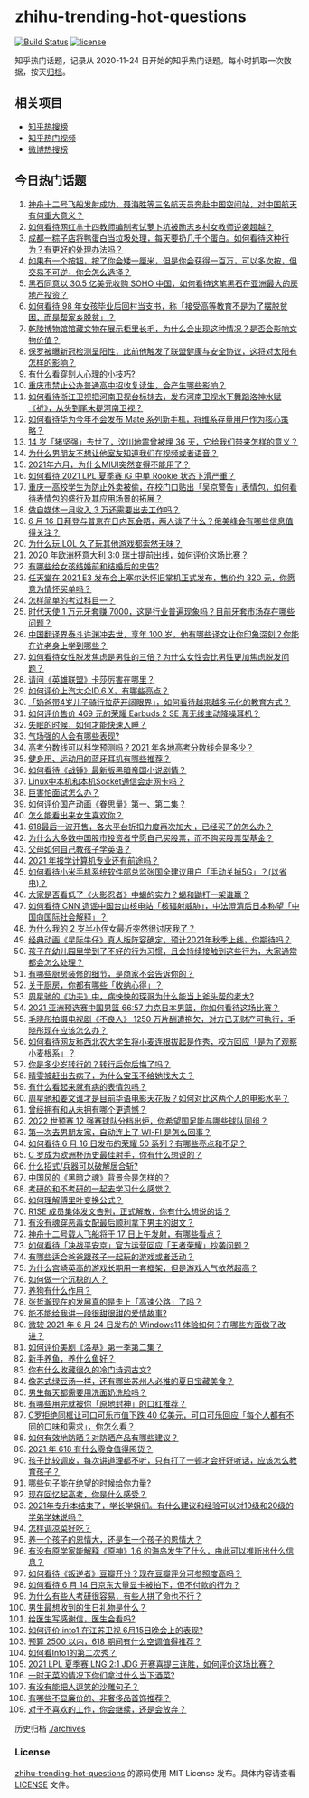 # zhihu-trending-hot-questions

[![Build Status](https://github.com/justjavac/zhihu-trending-hot-questions/workflows/ci/badge.svg?branch=master)](https://github.com/justjavac/zhihu-trending-hot-questions/actions)
[![license](https://img.shields.io/github/license/justjavac/zhihu-trending-hot-questions)](https://github.com/justjavac/zhihu-trending-hot-questions/blob/master/LICENSE)

知乎热门话题，记录从 2020-11-24 日开始的知乎热门话题。每小时抓取一次数据，按天[归档](./archives)。

## 相关项目

- [知乎热搜榜](https://github.com/justjavac/zhihu-trending-top-search)
- [知乎热门视频](https://github.com/justjavac/zhihu-trending-hot-video)
- [微博热搜榜](https://github.com/justjavac/weibo-trending-hot-search)

## 今日热门话题

<!-- BEGIN -->
<!-- 最后更新时间 Thu Jun 17 2021 12:02:16 GMT+0800 (China Standard Time) -->

1. [神舟十二号飞船发射成功，聂海胜等三名航天员奔赴中国空间站，对中国航天有何重大意义？](https://www.zhihu.com/question/465393063)
2. [如何看待网红芈十四教师编制考试萝卜坑被励志乡村女教师逆袭超越？](https://www.zhihu.com/question/465163742)
3. [成都一粽子店将鸭蛋白当垃圾处理，每天要扔几千个蛋白。如何看待这种行为？有更好的处理办法吗？](https://www.zhihu.com/question/464471406)
4. [如果有一个按钮，按了你会矮一厘米，但是你会获得一百万，可以多次按，但交易不可逆，你会怎么选择？](https://www.zhihu.com/question/367519449)
5. [黑石同意以 30.5 亿美元收购 SOHO
   中国，如何看待这笔黑石在亚洲最大的房地产投资？](https://www.zhihu.com/question/465393675)
6. [如何看待 98
   年女孩毕业后回村当支书，称「接受高等教育不是为了摆脱贫困，而是帮家乡脱贫」？](https://www.zhihu.com/question/465207940)
7. [乾陵博物馆馆藏文物在展示柜里长毛，为什么会出现这种情况？是否会影响文物价值？](https://www.zhihu.com/question/465179682)
8. [保罗被曝新冠检测呈阳性，此前他触发了联盟健康与安全协议，这将对太阳有怎样的影响？](https://www.zhihu.com/question/465408333)
9. [有什么看穿别人心理的小技巧?](https://www.zhihu.com/question/349419279)
10. [重庆市禁止公办普通高中招收复读生，会产生哪些影响？](https://www.zhihu.com/question/465388410)
11. [如何看待浙江卫视把河南卫视台标抹去，发布河南卫视水下舞蹈洛神水赋《祈》，从头到尾未提河南卫视？](https://www.zhihu.com/question/465063765)
12. [如何看待华为今年不会发布 Mate
    系列新手机，将维系存量用户作为核心策略？](https://www.zhihu.com/question/465383357)
13. [14 岁「猪坚强」去世了，汶川地震曾被埋 36
    天，它给我们带来怎样的意义？](https://www.zhihu.com/question/465481304)
14. [为什么男朋友不想让他室友知道我们在视频或者语音？](https://www.zhihu.com/question/465047050)
15. [2021年六月，为什么MIUI突然变得不能用了？](https://www.zhihu.com/question/464439883)
16. [如何看待 2021 LPL 夏季赛 iG 中单 Rookie
    状态下滑严重？](https://www.zhihu.com/question/465030839)
17. [重庆一高校学生为防止外卖被偷，在校门口贴出「吴京警告」表情包，如何看待表情包的盛行及其应用场景的拓展？](https://www.zhihu.com/question/465131961)
18. [做自媒体一月收入 3 万还需要出去工作吗？](https://www.zhihu.com/question/457544338)
19. [6 月 16
    日拜登与普京在日内瓦会晤，两人谈了什么？俄美峰会有哪些信息值得关注？](https://www.zhihu.com/question/465409295)
20. [为什么玩 LOL 久了玩其他游戏都索然无味？](https://www.zhihu.com/question/462644970)
21. [2020 年欧洲杯意大利 3:0
    瑞士提前出线，如何评价这场比赛？](https://www.zhihu.com/question/465457313)
22. [有哪些给女孩结婚前和结婚后的忠告?](https://www.zhihu.com/question/403004506)
23. [任天堂在 2021 E3 发布会上塞尔达怀旧掌机正式发布，售价约 320
    元，你愿意为情怀买单吗？](https://www.zhihu.com/question/465289380)
24. [怎样简单的考过科目一？](https://www.zhihu.com/question/295927949)
25. [时代天使 1 万元牙套赚
    7000，这是行业普遍现象吗？目前牙套市场存在哪些问题？](https://www.zhihu.com/question/465348950)
26. [中国翻译界泰斗许渊冲去世，享年 100
    岁，他有哪些译文让你印象深刻？你能在许老身上学到哪些？](https://www.zhihu.com/question/465502478)
27. [如何看待女性脱发焦虑是男性的三倍？为什么女性会比男性更加焦虑脱发问题？](https://www.zhihu.com/question/465383951)
28. [请问《英雄联盟》卡莎厉害在哪里？](https://www.zhihu.com/question/464172547)
29. [如何评价上汽大众ID.6 X，有哪些亮点？](https://www.zhihu.com/question/465357096)
30. [「奶爸带4岁儿子骑行拉萨开阔眼界」，如何看待越来越多元化的教育方式？](https://www.zhihu.com/question/465083425)
31. [如何评价售价 469 元的荣耀 Earbuds 2 SE
    真无线主动降噪耳机？](https://www.zhihu.com/question/465408645)
32. [失眠的时候，如何才能快速入睡？](https://www.zhihu.com/question/269430375)
33. [气场强的人会有哪些表现?](https://www.zhihu.com/question/25151940)
34. [高考分数线可以科学预测吗？2021 年各地高考分数线会是多少？](https://www.zhihu.com/question/463915101)
35. [健身用、运动用的蓝牙耳机有哪些推荐？](https://www.zhihu.com/question/43456110)
36. [如何看待《战锤》最新版黑暗帝国小说剧情？](https://www.zhihu.com/question/462535625)
37. [Linux中本机和本机Socket通信会走网卡吗？](https://www.zhihu.com/question/43590414)
38. [巨害怕面试怎么办？](https://www.zhihu.com/question/451100355)
39. [如何评价国产动画《眷思量》第一、第二集？](https://www.zhihu.com/question/464935086)
40. [怎么能看出来女生喜欢你？](https://www.zhihu.com/question/453143428)
41. [618最后一波开售，各大平台折扣力度再次加大
    ，已经买了的怎么办？](https://www.zhihu.com/question/465206197)
42. [为什么大多数中国股市投资者宁愿自己买股票，而不购买股票型基金？](https://www.zhihu.com/question/32166514)
43. [父母如何自己教孩子学英语？](https://www.zhihu.com/question/34012296)
44. [2021 年报学计算机专业还有前途吗？](https://www.zhihu.com/question/458339006)
45. [如何看待小米手机系统软件部总监张国全建议用户「手动关掉5G」？(以省电)？](https://www.zhihu.com/question/464463766)
46. [大家是否看低了《火影忍者》中蝎的实力？蝎和鼬打一架谁赢？](https://www.zhihu.com/question/464702791)
47. [如何看待 CNN
    造谣中国台山核电站「核辐射威胁」，中法澄清后日本称望「中国向国际社会解释」？](https://www.zhihu.com/question/465318332)
48. [为什么我的 2 岁半小侄女最近突然很讨厌我了？](https://www.zhihu.com/question/464633812)
49. [经典动画《星际牛仔》真人版阵容确定，预计2021年秋季上线，你期待吗？](https://www.zhihu.com/question/464080191)
50. [孩子在幼儿园里学到了不好的行为习惯，且会持续接触到这些行为，大家通常都会怎么处理？](https://www.zhihu.com/question/460615230)
51. [有哪些厨房装修的细节，是商家不会告诉你的？](https://www.zhihu.com/question/359436060)
52. [关于厨房，你都有哪些「收纳心得」？](https://www.zhihu.com/question/455509376)
53. [周星驰的《功夫》中，病怏怏的琛哥为什么能当上斧头帮的老大?](https://www.zhihu.com/question/460071485)
54. [2021 亚洲预选赛中国男篮 66:57
    力克日本男篮，你如何看待这场比赛？](https://www.zhihu.com/question/465335366)
55. [毛晓彤拍摄电视剧《不良人》 1250
    万片酬遭拖欠，对方已无财产可执行，毛晓彤现在应该怎么办？](https://www.zhihu.com/question/465208835)
56. [如何看待网友称西北农大学生将小麦连根拔起是作秀，校方回应「是为了观察小麦根系」？](https://www.zhihu.com/question/465265604)
57. [你是多少岁转行的？转行后你后悔了吗？](https://www.zhihu.com/question/420770266)
58. [晴雯被赶出去病了，为什么宝玉不给她找大夫？](https://www.zhihu.com/question/464950110)
59. [有什么看起来就有病的表情包吗？](https://www.zhihu.com/question/459596154)
60. [周星驰和姜文谁才是目前华语电影天花板？如何对比这两个人的电影水平？](https://www.zhihu.com/question/463799369)
61. [曾经拥有和从未拥有哪个更遗憾？](https://www.zhihu.com/question/463488790)
62. [2022 世预赛 12
    强赛球队分档出炉，你希望国足能与哪些球队同组？](https://www.zhihu.com/question/465258786)
63. [第一次去男朋友家，自动连上了 WI-FI 是怎么回事？](https://www.zhihu.com/question/464961722)
64. [如何看待 6 月 16 日发布的荣耀 50
    系列？有哪些亮点和不足？](https://www.zhihu.com/question/464503288)
65. [C 罗成为欧洲杯历史最佳射手，你有什么想说的？](https://www.zhihu.com/question/465254279)
66. [什么招式/兵器可以破解居合斩?](https://www.zhihu.com/question/459599241)
67. [中国风的《黑暗之魂》背景会是怎样的？](https://www.zhihu.com/question/294505979)
68. [考研的和不考研的一起去学习什么感觉？](https://www.zhihu.com/question/454852118)
69. [如何理解傅里叶变换公式？](https://www.zhihu.com/question/19714540)
70. [R1SE 成员集体发文告别，正式解散，你有什么想说的话？](https://www.zhihu.com/question/464906683)
71. [有没有魂穿恶毒女配最后顺利拿下男主的甜文？](https://www.zhihu.com/question/445174404)
72. [神舟十二号载人飞船将于 17 日上午发射，有哪些看点？](https://www.zhihu.com/question/465272474)
73. [如何看待「决战平安京」官方运营回应「王者荣耀」抄袭问题？](https://www.zhihu.com/question/465195776)
74. [有哪些适合爸爸跟孩子一起玩的游戏或者活动？](https://www.zhihu.com/question/60498981)
75. [为什么宫崎英高的游戏长期用一套框架，但是游戏人气依然超高？](https://www.zhihu.com/question/465104881)
76. [如何做一个沉稳的人？](https://www.zhihu.com/question/298243670)
77. [养狗有什么作用？](https://www.zhihu.com/question/455659791)
78. [张哲瀚现在的发展真的是走上「高速公路」了吗？](https://www.zhihu.com/question/464776992)
79. [能不能给我讲一段很甜很甜的爱情故事?](https://www.zhihu.com/question/357604104)
80. [微软 2021 年 6 月 24 日发布的 Windows11
    体验如何？在哪些方面做了改进？](https://www.zhihu.com/question/465279770)
81. [如何评价美剧《洛基》第一季第二集？](https://www.zhihu.com/question/465306226)
82. [新手养鱼，养什么鱼好？](https://www.zhihu.com/question/425639824)
83. [你有什么收藏很久的冷门诗词古文?](https://www.zhihu.com/question/446560681)
84. [像苏式绿豆汤一样，还有哪些苏州人必推的夏日宝藏美食？](https://www.zhihu.com/question/465122287)
85. [男生每天都需要用洗面奶洗脸吗？](https://www.zhihu.com/question/463918849)
86. [有哪些用完就被你「原地封神」的口红推荐？](https://www.zhihu.com/question/464075483)
87. [C罗拒绝同框让可口可乐市值下跌 40
    亿美元，可口可乐回应「每个人都有不同的口味和需求」，你怎么看？](https://www.zhihu.com/question/465292823)
88. [如何有效地防晒？对防晒产品有哪些建议？](https://www.zhihu.com/question/20141423)
89. [2021 年 618 有什么零食值得囤货？](https://www.zhihu.com/question/459223718)
90. [孩子比较调皮，每次讲道理都不听，只有打了一顿才会好好听话，应该怎么教育孩子？](https://www.zhihu.com/question/455635806)
91. [哪些句子能在绝望的时候给你力量?](https://www.zhihu.com/question/461255650)
92. [现在回忆起高考，你是什么感受？](https://www.zhihu.com/question/279826998)
93. [2021年专升本结束了，学长学姐们。有什么建议和经验可以对19级和20级的学弟学妹说吗？](https://www.zhihu.com/question/458630742)
94. [怎样调凉菜好吃？](https://www.zhihu.com/question/352465516)
95. [养一个孩子的恩情大，还是生一个孩子的恩情大？](https://www.zhihu.com/question/344589485)
96. [有没有原学家能解释《原神》1.6
    的海岛发生了什么，由此可以推断出什么信息？](https://www.zhihu.com/question/465176624)
97. [如何看待《叛逆者》豆瓣开分？现在豆瓣评分可参照度高吗？](https://www.zhihu.com/question/465131172)
98. [如何看待 6 月 14 日京东大量显卡被拍下，但不付款的行为？](https://www.zhihu.com/question/465139496)
99. [为什么有些人考研很容易，有些人拼了命也不行？](https://www.zhihu.com/question/464366430)
100. [男生最想收到的生日礼物是什么？](https://www.zhihu.com/question/20235357)
101. [给医生写感谢信，医生会看吗?](https://www.zhihu.com/question/461215612)
102. [如何评价 into1 在江苏卫视 6月15日晚会上的表现?](https://www.zhihu.com/question/465098736)
103. [预算 2500 以内，618 期间有什么空调值得推荐？](https://www.zhihu.com/question/458511177)
104. [如何看Into1的第二次秀？](https://www.zhihu.com/question/465218190)
105. [2021 LPL 夏季赛 LNG 2:1 JDG
     开赛喜提三连胜，如何评价这场比赛？](https://www.zhihu.com/question/465178025)
106. [一时无菜的情况下你们拿过什么当下酒菜?](https://www.zhihu.com/question/441373755)
107. [有没有能把人逗笑的沙雕句子？](https://www.zhihu.com/question/465106856)
108. [有哪些不显廉价的、非奢侈品首饰推荐？](https://www.zhihu.com/question/38580281)
109. [对于不喜欢的工作，你会继续，还是会放弃？](https://www.zhihu.com/question/463097088)

<!-- END -->

历史归档 [./archives](./archives)

### License

[zhihu-trending-hot-questions](https://github.com/justjavac/zhihu-trending-hot-questions)
的源码使用 MIT License 发布。具体内容请查看 [LICENSE](./LICENSE) 文件。
